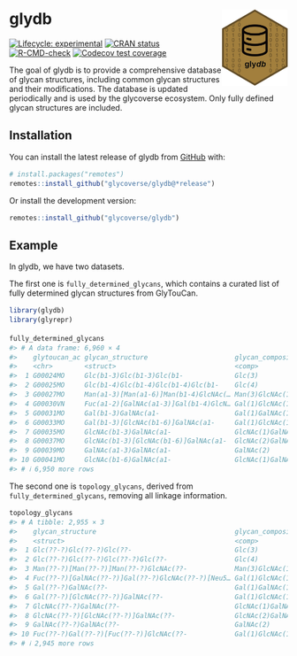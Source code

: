 
<!-- README.md is generated from README.Rmd. Please edit that file -->

# glydb <a href="https://glycoverse.github.io/glydb/"><img src="man/figures/logo.png" align="right" height="138" /></a>

<!-- badges: start -->

[![Lifecycle:
experimental](https://img.shields.io/badge/lifecycle-experimental-orange.svg)](https://lifecycle.r-lib.org/articles/stages.html#experimental)
[![CRAN
status](https://www.r-pkg.org/badges/version/glydb)](https://CRAN.R-project.org/package=glydb)
[![R-CMD-check](https://github.com/glycoverse/glydb/actions/workflows/R-CMD-check.yaml/badge.svg)](https://github.com/glycoverse/glydb/actions/workflows/R-CMD-check.yaml)
[![Codecov test
coverage](https://codecov.io/gh/glycoverse/glydb/graph/badge.svg)](https://app.codecov.io/gh/glycoverse/glydb)
<!-- badges: end -->

The goal of glydb is to provide a comprehensive database of glycan
structures, including common glycan structures and their modifications.
The database is updated periodically and is used by the glycoverse
ecosystem. Only fully defined glycan structures are included.

## Installation

You can install the latest release of glydb from
[GitHub](https://github.com/) with:

``` r
# install.packages("remotes")
remotes::install_github("glycoverse/glydb@*release")
```

Or install the development version:

``` r
remotes::install_github("glycoverse/glydb")
```

## Example

In glydb, we have two datasets.

The first one is `fully_determined_glycans`, which contains a curated
list of fully determined glycan structures from GlyTouCan.

``` r
library(glydb)
library(glyrepr)

fully_determined_glycans
#> # A data frame: 6,960 × 4
#>    glytoucan_ac glycan_structure                      glycan_composition species
#>    <chr>        <struct>                              <comp>             <chr>  
#>  1 G00024MO     Glc(b1-3)Glc(b1-3)Glc(b1-             Glc(3)             Saccha…
#>  2 G00025MO     Glc(b1-4)Glc(b1-4)Glc(b1-4)Glc(b1-    Glc(4)             <NA>   
#>  3 G00027MO     Man(a1-3)[Man(a1-6)]Man(b1-4)GlcNAc(… Man(3)GlcNAc(1)    Mus mu…
#>  4 G00030VN     Fuc(a1-2)[GalNAc(a1-3)]Gal(b1-4)GlcN… Gal(1)GlcNAc(1)Ga… Bos ta…
#>  5 G00031MO     Gal(b1-3)GalNAc(a1-                   Gal(1)GalNAc(1)    Bos ta…
#>  6 G00033MO     Gal(b1-3)[GlcNAc(b1-6)]GalNAc(a1-     Gal(1)GlcNAc(1)Ga… Bos ta…
#>  7 G00035MO     GlcNAc(b1-3)GalNAc(a1-                GlcNAc(1)GalNAc(1) Bos ta…
#>  8 G00037MO     GlcNAc(b1-3)[GlcNAc(b1-6)]GalNAc(a1-  GlcNAc(2)GalNAc(1) Bos ta…
#>  9 G00039MO     GalNAc(a1-3)GalNAc(a1-                GalNAc(2)          Bos ta…
#> 10 G00041MO     GlcNAc(b1-6)GalNAc(a1-                GlcNAc(1)GalNAc(1) Bos ta…
#> # ℹ 6,950 more rows
```

The second one is `topology_glycans`, derived from
`fully_determined_glycans`, removing all linkage information.

``` r
topology_glycans
#> # A tibble: 2,955 × 3
#>    glycan_structure                                   glycan_composition species
#>    <struct>                                           <comp>             <chr>  
#>  1 Glc(??-?)Glc(??-?)Glc(??-                          Glc(3)             <NA>   
#>  2 Glc(??-?)Glc(??-?)Glc(??-?)Glc(??-                 Glc(4)             <NA>   
#>  3 Man(??-?)[Man(??-?)]Man(??-?)GlcNAc(??-            Man(3)GlcNAc(1)    <NA>   
#>  4 Fuc(??-?)[GalNAc(??-?)]Gal(??-?)GlcNAc(??-?)[Neu5… Gal(1)GlcNAc(1)Ga… Bos ta…
#>  5 Gal(??-?)GalNAc(??-                                Gal(1)GalNAc(1)    <NA>   
#>  6 Gal(??-?)[GlcNAc(??-?)]GalNAc(??-                  Gal(1)GlcNAc(1)Ga… <NA>   
#>  7 GlcNAc(??-?)GalNAc(??-                             GlcNAc(1)GalNAc(1) <NA>   
#>  8 GlcNAc(??-?)[GlcNAc(??-?)]GalNAc(??-               GlcNAc(2)GalNAc(1) <NA>   
#>  9 GalNAc(??-?)GalNAc(??-                             GalNAc(2)          <NA>   
#> 10 Fuc(??-?)Gal(??-?)[Fuc(??-?)]GlcNAc(??-            Gal(1)GlcNAc(1)Fu… <NA>   
#> # ℹ 2,945 more rows
```
